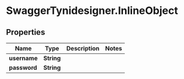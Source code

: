 # SwaggerTynidesigner.InlineObject

## Properties

Name | Type | Description | Notes
------------ | ------------- | ------------- | -------------
**username** | **String** |  | 
**password** | **String** |  | 


